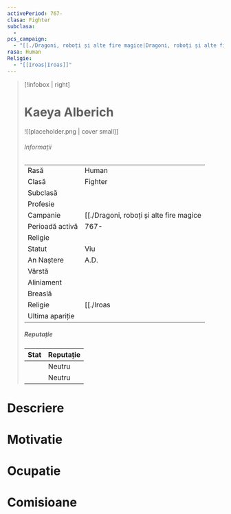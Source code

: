 ```yaml
---
activePeriod: 767-
clasa: Fighter
subclasa:
  - 
pcs_campaign:
  - "[[./Dragoni, roboți și alte fire magice|Dragoni, roboți și alte fire magice]]"
rasa: Human
Religie:
  - "[[Iroas|Iroas]]"
---
```


> [!infobox | right]
> # Kaeya Alberich
> ![[placeholder.png | cover small]]
> ###### Informații
> |  |   |
> | ---- | ---- |
> | Rasă | Human |
> | Clasă | Fighter |
> | Subclasă |  |
> | Profesie |  |
> | Campanie |  [[./Dragoni, roboți și alte fire magice|Dragoni, roboți și alte fire magice]] |
> | Perioadă activă |  767- |
> | Religie |   |
> | Statut | Viu | 
> | An Naștere |  A.D. |
> | Vârstă |  |
> | Aliniament |  |
> | Breaslă |  |
> | Religie | [[./Iroas|Iroas]] |
> | Ultima apariție |  |
> ##### Reputație
> | Stat |  Reputație |
> | ---- |  --- |
> |  |  Neutru |
> |  |  Neutru |
# Descriere
# Motivatie
# Ocupatie
# Comisioane
<div><ul class="dataview list-view-ul"></ul></div>

